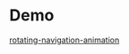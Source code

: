 # Demo
[rotating-navigation-animation](https://beescuit9510.github.io/rotating-navigation-animation/)
